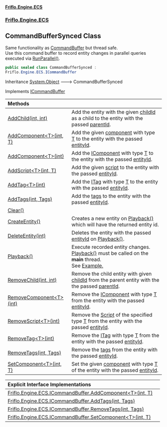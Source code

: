 #### [Friflo.Engine.ECS](index.md 'index')
### [Friflo.Engine.ECS](Friflo.Engine.ECS.md 'Friflo.Engine.ECS')

## CommandBufferSynced Class

Same functionality as [CommandBuffer](CommandBuffer.md 'Friflo.Engine.ECS.CommandBuffer') but thread safe.<br/>
Use this command buffer to record entity changes in parallel queries executed via [RunParallel()](QueryJob.RunParallel().md 'Friflo.Engine.ECS.QueryJob.RunParallel()').

```csharp
public sealed class CommandBufferSynced :
Friflo.Engine.ECS.ICommandBuffer
```

Inheritance [System.Object](https://docs.microsoft.com/en-us/dotnet/api/System.Object 'System.Object') &#129106; CommandBufferSynced

Implements [ICommandBuffer](ICommandBuffer.md 'Friflo.Engine.ECS.ICommandBuffer')

| Methods | |
| :--- | :--- |
| [AddChild(int, int)](CommandBufferSynced.AddChild(int,int).md 'Friflo.Engine.ECS.CommandBufferSynced.AddChild(int, int)') | Add the entity with the given [childId](CommandBufferSynced.AddChild(int,int).md#Friflo.Engine.ECS.CommandBufferSynced.AddChild(int,int).childId 'Friflo.Engine.ECS.CommandBufferSynced.AddChild(int, int).childId') as a child to the entity with the passed [parentId](CommandBufferSynced.AddChild(int,int).md#Friflo.Engine.ECS.CommandBufferSynced.AddChild(int,int).parentId 'Friflo.Engine.ECS.CommandBufferSynced.AddChild(int, int).parentId'). |
| [AddComponent&lt;T&gt;(int, T)](CommandBufferSynced.AddComponent_T_(int,T).md 'Friflo.Engine.ECS.CommandBufferSynced.AddComponent<T>(int, T)') | Add the given [component](CommandBufferSynced.AddComponent_T_(int,T).md#Friflo.Engine.ECS.CommandBufferSynced.AddComponent_T_(int,T).component 'Friflo.Engine.ECS.CommandBufferSynced.AddComponent<T>(int, T).component') with type [T](CommandBufferSynced.AddComponent_T_(int,T).md#Friflo.Engine.ECS.CommandBufferSynced.AddComponent_T_(int,T).T 'Friflo.Engine.ECS.CommandBufferSynced.AddComponent<T>(int, T).T') to the entity with the passed [entityId](CommandBufferSynced.AddComponent_T_(int,T).md#Friflo.Engine.ECS.CommandBufferSynced.AddComponent_T_(int,T).entityId 'Friflo.Engine.ECS.CommandBufferSynced.AddComponent<T>(int, T).entityId'). |
| [AddComponent&lt;T&gt;(int)](CommandBufferSynced.AddComponent_T_(int).md 'Friflo.Engine.ECS.CommandBufferSynced.AddComponent<T>(int)') | Add the [IComponent](IComponent.md 'Friflo.Engine.ECS.IComponent') with type [T](CommandBufferSynced.AddComponent_T_(int).md#Friflo.Engine.ECS.CommandBufferSynced.AddComponent_T_(int).T 'Friflo.Engine.ECS.CommandBufferSynced.AddComponent<T>(int).T') to the entity with the passed [entityId](CommandBufferSynced.AddComponent_T_(int).md#Friflo.Engine.ECS.CommandBufferSynced.AddComponent_T_(int).entityId 'Friflo.Engine.ECS.CommandBufferSynced.AddComponent<T>(int).entityId'). |
| [AddScript&lt;T&gt;(int, T)](CommandBufferSynced.AddScript_T_(int,T).md 'Friflo.Engine.ECS.CommandBufferSynced.AddScript<T>(int, T)') | Add the given [script](CommandBufferSynced.AddScript_T_(int,T).md#Friflo.Engine.ECS.CommandBufferSynced.AddScript_T_(int,T).script 'Friflo.Engine.ECS.CommandBufferSynced.AddScript<T>(int, T).script') to the entity with the passed [entityId](CommandBufferSynced.AddScript_T_(int,T).md#Friflo.Engine.ECS.CommandBufferSynced.AddScript_T_(int,T).entityId 'Friflo.Engine.ECS.CommandBufferSynced.AddScript<T>(int, T).entityId'). |
| [AddTag&lt;T&gt;(int)](CommandBufferSynced.AddTag_T_(int).md 'Friflo.Engine.ECS.CommandBufferSynced.AddTag<T>(int)') | Add the [ITag](ITag.md 'Friflo.Engine.ECS.ITag') with type [T](CommandBufferSynced.AddTag_T_(int).md#Friflo.Engine.ECS.CommandBufferSynced.AddTag_T_(int).T 'Friflo.Engine.ECS.CommandBufferSynced.AddTag<T>(int).T') to the entity with the passed [entityId](CommandBufferSynced.AddTag_T_(int).md#Friflo.Engine.ECS.CommandBufferSynced.AddTag_T_(int).entityId 'Friflo.Engine.ECS.CommandBufferSynced.AddTag<T>(int).entityId'). |
| [AddTags(int, Tags)](CommandBufferSynced.AddTags(int,Tags).md 'Friflo.Engine.ECS.CommandBufferSynced.AddTags(int, Friflo.Engine.ECS.Tags)') | Add the [tags](CommandBufferSynced.AddTags(int,Tags).md#Friflo.Engine.ECS.CommandBufferSynced.AddTags(int,Friflo.Engine.ECS.Tags).tags 'Friflo.Engine.ECS.CommandBufferSynced.AddTags(int, Friflo.Engine.ECS.Tags).tags') to the entity with the passed [entityId](CommandBufferSynced.AddTags(int,Tags).md#Friflo.Engine.ECS.CommandBufferSynced.AddTags(int,Friflo.Engine.ECS.Tags).entityId 'Friflo.Engine.ECS.CommandBufferSynced.AddTags(int, Friflo.Engine.ECS.Tags).entityId'). |
| [Clear()](CommandBufferSynced.Clear().md 'Friflo.Engine.ECS.CommandBufferSynced.Clear()') | |
| [CreateEntity()](CommandBufferSynced.CreateEntity().md 'Friflo.Engine.ECS.CommandBufferSynced.CreateEntity()') | Creates a new entity on [Playback()](CommandBufferSynced.Playback().md 'Friflo.Engine.ECS.CommandBufferSynced.Playback()') which will have the returned entity id. |
| [DeleteEntity(int)](CommandBufferSynced.DeleteEntity(int).md 'Friflo.Engine.ECS.CommandBufferSynced.DeleteEntity(int)') | Deletes the entity with the passed [entityId](CommandBufferSynced.DeleteEntity(int).md#Friflo.Engine.ECS.CommandBufferSynced.DeleteEntity(int).entityId 'Friflo.Engine.ECS.CommandBufferSynced.DeleteEntity(int).entityId') on [Playback()](CommandBufferSynced.Playback().md 'Friflo.Engine.ECS.CommandBufferSynced.Playback()'). |
| [Playback()](CommandBufferSynced.Playback().md 'Friflo.Engine.ECS.CommandBufferSynced.Playback()') | Execute recorded entity changes. [Playback()](CommandBufferSynced.Playback().md 'Friflo.Engine.ECS.CommandBufferSynced.Playback()') must be called on the <b>main</b> thread.<br/> See <a href="https://friflo.gitbook.io/friflo.engine.ecs/examples/optimization#commandbuffer">Example.</a> |
| [RemoveChild(int, int)](CommandBufferSynced.RemoveChild(int,int).md 'Friflo.Engine.ECS.CommandBufferSynced.RemoveChild(int, int)') | Remove the child entity with given [childId](CommandBufferSynced.RemoveChild(int,int).md#Friflo.Engine.ECS.CommandBufferSynced.RemoveChild(int,int).childId 'Friflo.Engine.ECS.CommandBufferSynced.RemoveChild(int, int).childId') from the parent entity with the the passed [parentId](CommandBufferSynced.RemoveChild(int,int).md#Friflo.Engine.ECS.CommandBufferSynced.RemoveChild(int,int).parentId 'Friflo.Engine.ECS.CommandBufferSynced.RemoveChild(int, int).parentId'). |
| [RemoveComponent&lt;T&gt;(int)](CommandBufferSynced.RemoveComponent_T_(int).md 'Friflo.Engine.ECS.CommandBufferSynced.RemoveComponent<T>(int)') | Remove the [IComponent](IComponent.md 'Friflo.Engine.ECS.IComponent') with type [T](CommandBufferSynced.RemoveComponent_T_(int).md#Friflo.Engine.ECS.CommandBufferSynced.RemoveComponent_T_(int).T 'Friflo.Engine.ECS.CommandBufferSynced.RemoveComponent<T>(int).T') from the entity with the passed [entityId](CommandBufferSynced.RemoveComponent_T_(int).md#Friflo.Engine.ECS.CommandBufferSynced.RemoveComponent_T_(int).entityId 'Friflo.Engine.ECS.CommandBufferSynced.RemoveComponent<T>(int).entityId'). |
| [RemoveScript&lt;T&gt;(int)](CommandBufferSynced.RemoveScript_T_(int).md 'Friflo.Engine.ECS.CommandBufferSynced.RemoveScript<T>(int)') | Remove the [Script](Script.md 'Friflo.Engine.ECS.Script') of the specified type [T](CommandBufferSynced.RemoveScript_T_(int).md#Friflo.Engine.ECS.CommandBufferSynced.RemoveScript_T_(int).T 'Friflo.Engine.ECS.CommandBufferSynced.RemoveScript<T>(int).T') from the entity with the passed [entityId](CommandBufferSynced.RemoveScript_T_(int).md#Friflo.Engine.ECS.CommandBufferSynced.RemoveScript_T_(int).entityId 'Friflo.Engine.ECS.CommandBufferSynced.RemoveScript<T>(int).entityId'). |
| [RemoveTag&lt;T&gt;(int)](CommandBufferSynced.RemoveTag_T_(int).md 'Friflo.Engine.ECS.CommandBufferSynced.RemoveTag<T>(int)') | Remove the [ITag](ITag.md 'Friflo.Engine.ECS.ITag') with type [T](CommandBufferSynced.RemoveTag_T_(int).md#Friflo.Engine.ECS.CommandBufferSynced.RemoveTag_T_(int).T 'Friflo.Engine.ECS.CommandBufferSynced.RemoveTag<T>(int).T') from the entity with the passed [entityId](CommandBufferSynced.RemoveTag_T_(int).md#Friflo.Engine.ECS.CommandBufferSynced.RemoveTag_T_(int).entityId 'Friflo.Engine.ECS.CommandBufferSynced.RemoveTag<T>(int).entityId'). |
| [RemoveTags(int, Tags)](CommandBufferSynced.RemoveTags(int,Tags).md 'Friflo.Engine.ECS.CommandBufferSynced.RemoveTags(int, Friflo.Engine.ECS.Tags)') | Remove the [tags](CommandBufferSynced.RemoveTags(int,Tags).md#Friflo.Engine.ECS.CommandBufferSynced.RemoveTags(int,Friflo.Engine.ECS.Tags).tags 'Friflo.Engine.ECS.CommandBufferSynced.RemoveTags(int, Friflo.Engine.ECS.Tags).tags') from the entity with the passed [entityId](CommandBufferSynced.RemoveTags(int,Tags).md#Friflo.Engine.ECS.CommandBufferSynced.RemoveTags(int,Friflo.Engine.ECS.Tags).entityId 'Friflo.Engine.ECS.CommandBufferSynced.RemoveTags(int, Friflo.Engine.ECS.Tags).entityId'). |
| [SetComponent&lt;T&gt;(int, T)](CommandBufferSynced.SetComponent_T_(int,T).md 'Friflo.Engine.ECS.CommandBufferSynced.SetComponent<T>(int, T)') | Set the given [component](CommandBufferSynced.SetComponent_T_(int,T).md#Friflo.Engine.ECS.CommandBufferSynced.SetComponent_T_(int,T).component 'Friflo.Engine.ECS.CommandBufferSynced.SetComponent<T>(int, T).component') with type [T](CommandBufferSynced.SetComponent_T_(int,T).md#Friflo.Engine.ECS.CommandBufferSynced.SetComponent_T_(int,T).T 'Friflo.Engine.ECS.CommandBufferSynced.SetComponent<T>(int, T).T') of the entity with the passed [entityId](CommandBufferSynced.SetComponent_T_(int,T).md#Friflo.Engine.ECS.CommandBufferSynced.SetComponent_T_(int,T).entityId 'Friflo.Engine.ECS.CommandBufferSynced.SetComponent<T>(int, T).entityId'). |

| Explicit Interface Implementations | |
| :--- | :--- |
| [Friflo.Engine.ECS.ICommandBuffer.AddComponent&lt;T&gt;(int, T)](CommandBufferSynced.Friflo.Engine.ECS.ICommandBuffer.AddComponent_T_(int,T).md 'Friflo.Engine.ECS.CommandBufferSynced.Friflo.Engine.ECS.ICommandBuffer.AddComponent<T>(int, T)') | |
| [Friflo.Engine.ECS.ICommandBuffer.AddTags(int, Tags)](CommandBufferSynced.Friflo.Engine.ECS.ICommandBuffer.AddTags(int,Tags).md 'Friflo.Engine.ECS.CommandBufferSynced.Friflo.Engine.ECS.ICommandBuffer.AddTags(int, Friflo.Engine.ECS.Tags)') | |
| [Friflo.Engine.ECS.ICommandBuffer.RemoveTags(int, Tags)](CommandBufferSynced.Friflo.Engine.ECS.ICommandBuffer.RemoveTags(int,Tags).md 'Friflo.Engine.ECS.CommandBufferSynced.Friflo.Engine.ECS.ICommandBuffer.RemoveTags(int, Friflo.Engine.ECS.Tags)') | |
| [Friflo.Engine.ECS.ICommandBuffer.SetComponent&lt;T&gt;(int, T)](CommandBufferSynced.Friflo.Engine.ECS.ICommandBuffer.SetComponent_T_(int,T).md 'Friflo.Engine.ECS.CommandBufferSynced.Friflo.Engine.ECS.ICommandBuffer.SetComponent<T>(int, T)') | |
